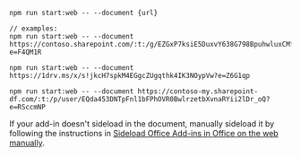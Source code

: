 ```command&nbsp;line
npm run start:web -- --document {url}

// examples:
npm run start:web -- --document https://contoso.sharepoint.com/:t:/g/EZGxP7ksiE5DuxvY638G798BpuhwluxCMfF1WZQj3VYhYQ?e=F4QM1R

npm run start:web -- --document https://1drv.ms/x/s!jkcH7spkM4EGgcZUgqthk4IK3NOypVw?e=Z6G1qp

npm run start:web -- --document https://contoso-my.sharepoint-df.com/:t:/p/user/EQda453DNTpFnl1bFPhOVR0BwlrzetbXvnaRYii2lDr_oQ?e=RSccmNP
```

If your add-in doesn't sideload in the document, manually sideload it by following the instructions in [Sideload Office Add-ins in Office on the web manually](../testing/sideload-office-add-ins-for-testing.md#sideload-an-office-add-in-in-office-on-the-web-manually).